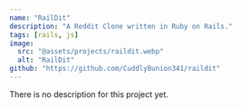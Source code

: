 ```yaml
---
name: "RailDit"
description: "A Reddit Clone written in Ruby on Rails."
tags: [rails, js]
image:
  src: "@assets/projects/raildit.webp"
  alt: "RailDit"
github: "https://github.com/CuddlyBunion341/raildit"
---
```

There is no description for this project yet.

